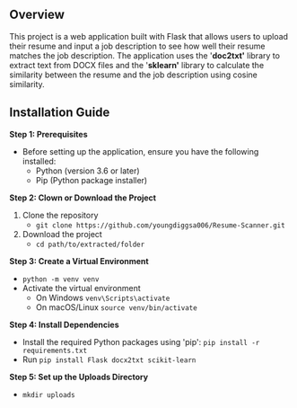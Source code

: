 Overview
--
This project is a web application built with Flask that allows users to upload their resume and input a job description to see how well their resume matches the job description. The application uses the '**doc2txt'** library to extract text from DOCX files and the '**sklearn'** library to calculate the similarity between the resume and the job description using cosine similarity.

Installation Guide
--
**Step 1: Prerequisites**
* Before setting up the application, ensure you have the following installed:
  * Python (version 3.6 or later)
  * Pip (Python package installer)

**Step 2: Clown or Download the Project**
1. Clone the repository
   * ```git clone https://github.com/youngdiggsa006/Resume-Scanner.git```
2. Download the project
   * ```cd path/to/extracted/folder```

**Step 3: Create a Virtual Environment**
* ```python -m venv venv```
* Activate the virtual environment
  - On Windows ```venv\Scripts\activate```
  - On macOS/Linux ```source venv/bin/activate```

**Step 4: Install Dependencies**
* Install the required Python packages using 'pip': ```pip install -r requirements.txt```
* Run ```pip install Flask docx2txt scikit-learn```

**Step 5: Set up the Uploads Directory**
* ```mkdir uploads```
